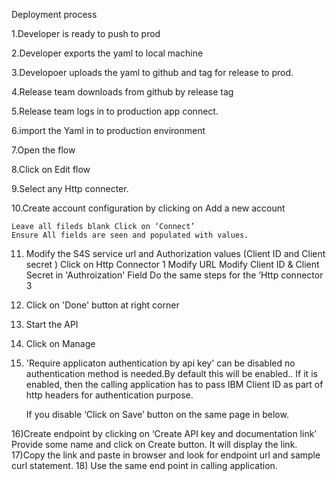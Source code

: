 Deployment process

1.Developer is ready to push to prod

2.Developer exports the yaml to local machine

3.Developoer uploads the yaml to github and tag for release to prod.

4.Release team downloads from github by release tag 

5.Release team logs in to production app connect.

6.import the Yaml in to production environment

7.Open the flow

8.Click on Edit flow

9.Select any Http connecter.

10.Create account configuration by clicking on Add a new account
	
	Leave all fileds blank Click on ‘Connect’
	Ensure All fields are seen and populated with values.
	
11) Modify the S4S service url and Authorization values (Client ID and Client secret ) 
	Click on  Http Connector 1
	Modify URL 
	Modify Client ID & Client Secret in 'Authroization' Field
	Do the same steps for the ‘Http connector 3 

12) Click on 'Done' button at right corner		

13) Start the API

14) Click on Manage

15) 'Require applicaton authentication by api key' can be disabled no authentication method is needed.By default this will be enabled.. If it is enabled, then the calling application has to pass IBM Client ID as part of http headers for authentication purpose.

	If you disable ‘Click on Save’ button on the same page in below.

16)Create endpoint by clicking on ‘Create API key and documentation link’
	Provide some name and click on Create button. It will display the link.
17)Copy the link and paste in browser and look for endpoint url and sample curl statement.
18) Use the same end point in calling application.
